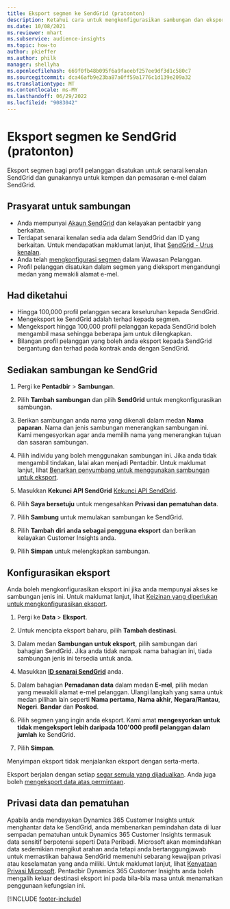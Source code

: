 ```yaml
---
title: Eksport segmen ke SendGrid (pratonton)
description: Ketahui cara untuk mengkonfigurasikan sambungan dan eksport ke SendGrid.
ms.date: 10/08/2021
ms.reviewer: mhart
ms.subservice: audience-insights
ms.topic: how-to
author: pkieffer
ms.author: philk
manager: shellyha
ms.openlocfilehash: 669f0fb48b095f6a9faeebf257ee9df3d1c580c7
ms.sourcegitcommit: dca46afb9e23ba87a0ff59a1776c1d139e209a32
ms.translationtype: MT
ms.contentlocale: ms-MY
ms.lasthandoff: 06/29/2022
ms.locfileid: "9083042"
---
```

# <a name="export-segments-to-sendgrid-preview"></a>Eksport segmen ke SendGrid (pratonton)

Eksport segmen bagi profil pelanggan disatukan untuk senarai kenalan SendGrid dan gunakannya untuk kempen dan pemasaran e-mel dalam SendGrid. 

## <a name="prerequisites-for-a-connection"></a>Prasyarat untuk sambungan

-   Anda mempunyai [Akaun SendGrid](https://sendgrid.com/) dan kelayakan pentadbir yang berkaitan.
-   Terdapat senarai kenalan sedia ada dalam SendGrid dan ID yang berkaitan. Untuk mendapatkan maklumat lanjut, lihat [SendGrid - Urus kenalan](https://sendgrid.com/docs/ui/managing-contacts/create-and-manage-contacts/#manage-contacts).
-   Anda telah [mengkonfigurasi segmen](segments.md) dalam Wawasan Pelanggan.
-   Profil pelanggan disatukan dalam segmen yang dieksport mengandungi medan yang mewakili alamat e-mel.

## <a name="known-limitations"></a>Had diketahui

- Hingga 100,000 profil pelanggan secara keseluruhan kepada SendGrid.
- Mengeksport ke SendGrid adalah terhad kepada segmen.
- Mengeksport hingga 100,000 profil pelanggan kepada SendGrid boleh mengambil masa sehingga beberapa jam untuk dilengkapkan. 
- Bilangan profil pelanggan yang boleh anda eksport kepada SendGrid bergantung dan terhad pada kontrak anda dengan SendGrid.

## <a name="set-up-connection-to-sendgrid"></a>Sediakan sambungan ke SendGrid

1. Pergi ke **Pentadbir** > **Sambungan**.

1. Pilih **Tambah sambungan** dan pilih **SendGrid** untuk mengkonfigurasikan sambungan.

1. Berikan sambungan anda nama yang dikenali dalam medan **Nama paparan**. Nama dan jenis sambungan menerangkan sambungan ini. Kami mengesyorkan agar anda memilih nama yang menerangkan tujuan dan sasaran sambungan.

1. Pilih individu yang boleh menggunakan sambungan ini. Jika anda tidak mengambil tindakan, lalai akan menjadi Pentadbir. Untuk maklumat lanjut, lihat [Benarkan penyumbang untuk menggunakan sambungan untuk eksport](connections.md#allow-contributors-to-use-a-connection-for-exports).

1. Masukkan **Kekunci API SendGrid** [Kekunci API SendGrid](https://sendgrid.com/docs/ui/account-and-settings/api-keys/).

1. Pilih **Saya bersetuju** untuk mengesahkan **Privasi dan pematuhan data**.

1. Pilih **Sambung** untuk memulakan sambungan ke SendGrid.

1. Pilih **Tambah diri anda sebagai pengguna eksport** dan berikan kelayakan Customer Insights anda.

1. Pilih **Simpan** untuk melengkapkan sambungan.

## <a name="configure-an-export"></a>Konfigurasikan eksport

Anda boleh mengkonfigurasikan eksport ini jika anda mempunyai akses ke sambungan jenis ini. Untuk maklumat lanjut, lihat [Keizinan yang diperlukan untuk mengkonfigurasikan eksport](export-destinations.md#set-up-a-new-export).

1. Pergi ke **Data** > **Eksport**.

1. Untuk mencipta eksport baharu, pilih **Tambah destinasi**.

1. Dalam medan **Sambungan untuk eksport**, pilih sambungan dari bahagian SendGrid. Jika anda tidak nampak nama bahagian ini, tiada sambungan jenis ini tersedia untuk anda.

1. Masukkan **[ID senarai SendGrid](https://sendgrid.com/docs/ui/managing-contacts/create-and-manage-contacts/#manage-contacts)** anda.

1. Dalam bahagian **Pemadanan data** dalam medan **E-mel**, pilih medan yang mewakili alamat e-mel pelanggan. Ulangi langkah yang sama untuk medan pilihan lain seperti **Nama pertama**, **Nama akhir**, **Negara/Rantau**, **Negeri**. **Bandar** dan **Poskod**.

1. Pilih segmen yang ingin anda eksport. Kami amat **mengesyorkan untuk tidak mengeksport lebih daripada 100'000 profil pelanggan dalam jumlah** ke SendGrid. 

1. Pilih **Simpan**.

Menyimpan eksport tidak menjalankan eksport dengan serta-merta.

Eksport berjalan dengan setiap [segar semula yang dijadualkan](system.md#schedule-tab). Anda juga boleh [mengeksport data atas permintaan](export-destinations.md#run-exports-on-demand). 

## <a name="data-privacy-and-compliance"></a>Privasi data dan pematuhan

Apabila anda mendayakan Dynamics 365 Customer Insights untuk menghantar data ke SendGrid, anda membenarkan pemindahan data di luar sempadan pematuhan untuk Dynamics 365 Customer Insights termasuk data sensitif berpotensi seperti Data Peribadi. Microsoft akan memindahkan data sedemikian mengikut arahan anda tetapi anda bertanggungjawab untuk memastikan bahawa SendGrid memenuhi sebarang kewajipan privasi atau keselamatan yang anda miliki. Untuk maklumat lanjut, lihat [Kenyataan Privasi Microsoft](https://go.microsoft.com/fwlink/?linkid=396732).
Pentadbir Dynamics 365 Customer Insights anda boleh mengalih keluar destinasi eksport ini pada bila-bila masa untuk menamatkan penggunaan kefungsian ini.


[!INCLUDE [footer-include](includes/footer-banner.md)]
